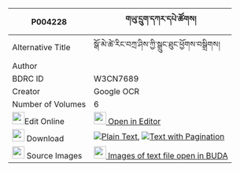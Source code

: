 |P004228|གཡུ་དྲུག་དཀར་དཔེ་ཚོགས། 
| --- | --- 
|Alternative Title |སྒོ་མེ་ཚེ་རིང་བཀྲ་ཤིས་ཀྱི་སྒྲུང་ཐུང་ཕྱོགས་བསྒྲིགས།
|Author | 
|BDRC ID | W3CN7689
|Creator | Google OCR
|Number of Volumes| 6
|<img width="25" src="https://img.icons8.com/color/25/000000/edit-property.png">Edit Online| [<img width="25" src="https://avatars.githubusercontent.com/u/45091458?s=200&v=4"> Open in Editor](http://editor.openpecha.org/P004228)
|<img width="25" src="https://img.icons8.com/fluent/48/000000/download-2.png"/>  Download | [![](https://img.icons8.com/color/20/000000/txt.png)Plain Text](https://github.com/Openpecha/P004228/releases/download/v2/yudruk_ka_ra_pe_tsok_plain_P004228.zip), [![](https://img.icons8.com/color/20/000000/txt.png)Text with Pagination](https://github.com/Openpecha/P004228/releases/download/v2/yudruk_ka_ra_pe_tsok_pages_P004228.zip)
|<img width="25" src="https://img.icons8.com/plasticine/100/000000/pictures-folder.png"/>  Source Images | [<img width="25" src="https://library.bdrc.io/icons/BUDA-small.svg"> Images of text file open in BUDA](https://library.bdrc.io/show/bdr:W3CN7689)